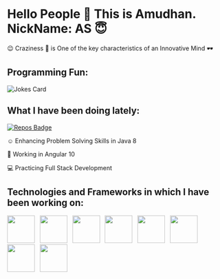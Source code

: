 # Hello People :handshake: This is Amudhan. NickName: AS 😇

😉 Craziness :zany_face: is One of the key characteristics of an Innovative Mind :dark_sunglasses:

## Programming Fun:
![Jokes Card](https://readme-jokes.vercel.app/api)

## What I have been doing lately:

[![Repos Badge](https://badges.pufler.dev/repos/AS-2K20)](https://badges.pufler.dev)

:relaxed: Enhancing Problem Solving Skills in Java 8

🤠 Working in Angular 10

:computer: Practicing Full Stack Development 

## Technologies and Frameworks in which I have been working on:

<img height="64" width="64" src="https://cdn.svgporn.com/logos/angular-icon.svg" />&nbsp;&nbsp;&nbsp;<img height="64" width="64" src="https://cdn.svgporn.com/logos/html-5.svg" />&nbsp;&nbsp;&nbsp;<img height="64" width="64" src="https://cdn.svgporn.com/logos/css-3.svg" />&nbsp;&nbsp;&nbsp;<img height="64" width="64" src="https://cdn.svgporn.com/logos/javascript.svg" />&nbsp;&nbsp;&nbsp;<img height="64" width="64" src="https://cdn.svgporn.com/logos/java.svg" />&nbsp;&nbsp;&nbsp;<img height="64" width="64" src="https://cdn.svgporn.com/logos/spring.svg" />&nbsp;&nbsp;&nbsp;<img height="64" width="64" src="https://cdn.svgporn.com/logos/hibernate.svg" />&nbsp;&nbsp;&nbsp;<img height="64" width="64" src="https://cdn.svgporn.com/logos/mysql.svg" />


<!--
**AS-2K20/AS-2K20** is a ✨ _special_ ✨ repository because its `README.md` (this file) appears on your GitHub profile.

Here are some ideas to get you started:

- 🔭 I’m currently working on Angular and Java 8
- 🌱 I’m currently learning Full Stack Development
- 👯 I’m looking to collaborate on ...
- 🤔 I’m looking for help with ...
- 💬 Ask me about ...
- 📫 How to reach me: 
- 😄 Pronouns: ...
- ⚡ Fun fact: Craziness :zany_face: is one of the by-products of Innovation :dark_sunglasses:
-->
